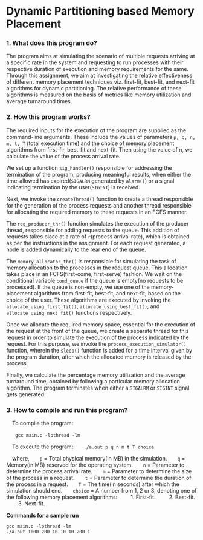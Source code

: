 # Dynamic Partitioning based Memory Placement

### 1. What does this program do?

The program aims at simulating the scenario of multiple requests arriving at a specific rate in the system and requesting to run processes with their respective duration of execution and memory requirements for the same. Through this assignment, we aim at investigating the relative effectiveness of different memory placement techniques viz. first-fit, best-fit, and next-fit algorithms for dynamic partitioning. The relative performance of these algorithms is measured on the basis of metrics like memory utilization and average turnaround times.

### 2. How this program works?

The required inputs for the execution of the program are supplied as the command-line arguments. These include the values of parameters `p, q, n, m, t, T` (total execution time) and the choice of memory placement algorithms from first-fir, best-fit and next-fit. Then using the value of n, we calculate the value of the process arrival rate.

We set up a function `sig_handler()` responsible for addressing the termination of the program, producing meaningful results, when either the time-allowed has expired(`SIGALRM` generated by `alarm()`) or a signal indicating termination by the user(`SIGINT`) is received.

Next, we invoke the `createThread()` function to create a thread responsible for the generation of the process requests and another thread responsible for allocating the required memory to these requests in an FCFS manner.

The `req_producer_thr()` function simulates the execution of the producer thread, responsible for adding requests to the queue. This addition of requests takes place at a rate of `r`(process arrival rate), which is obtained as per the instructions in the assignment. For each request generated, a node is added dynamically to the rear end of the queue.

The `memory_allocator_thr()` is responsible for simulating the task of memory allocation to the processes in the request queue. This allocation takes place in an FCFS(first-come, first-serve) fashion. We wait on the conditional variable `cond_queue` if the queue is empty(no requests to be processed). If the queue is non-empty, we use one of the memory-placement algorithms from first-fit, best-fit, and next-fit, based on the choice of the user. These algorithms are executed by invoking the `allocate_using_first_fit()`, `allocate_using_best_fit()`, and `allocate_using_next_fit()` functions respectively. 

Once we allocate the required memory space, essential for the execution of the request at the front of the queue, we create a separate thread for this request in order to simulate the execution of the process indicated by the request.  For this purpose, we invoke the `process_execution_simulator()` function, wherein the `sleep()` function is added for a time interval given by the program duration, after which the allocated memory is released by the process. 

Finally, we calculate the percentage memory utilization and the average turnaround time, obtained by following a particular memory allocation algorithm. The program terminates when either a `SIGALRM` or `SIGINT` signal gets generated.

### 3. How to compile and run this program?

&nbsp;&nbsp;&nbsp;&nbsp;To compile the program:

&nbsp;&nbsp;&nbsp;&nbsp;&nbsp;&nbsp;`gcc main.c -lpthread -lm`

&nbsp;&nbsp;&nbsp;&nbsp;To execute the program:
&nbsp;&nbsp;&nbsp;&nbsp;&nbsp;&nbsp;`./a.out p q n m t T choice`

&nbsp;&nbsp;&nbsp;&nbsp;where,
&nbsp;&nbsp;&nbsp;&nbsp;&nbsp;&nbsp;`p` = Total physical memory(in MB) in the simulation.
&nbsp;&nbsp;&nbsp;&nbsp;&nbsp;&nbsp;`q` = Memory(in MB) reserved for the operating system.
&nbsp;&nbsp;&nbsp;&nbsp;&nbsp;&nbsp;`n` = Parameter to determine the process arrival rate.
&nbsp;&nbsp;&nbsp;&nbsp;&nbsp;&nbsp;`m` = Parameter to determine the size of the process in a request.
&nbsp;&nbsp;&nbsp;&nbsp;&nbsp;&nbsp;`t` = Parameter to determine the duration of the process in a request.
&nbsp;&nbsp;&nbsp;&nbsp;&nbsp;&nbsp;`T` = The time(in seconds) after which the simulation should end.
&nbsp;&nbsp;&nbsp;&nbsp;&nbsp;&nbsp;`choice` = A number from 1, 2 or 3, denoting one of the following memory placement algorithms:
&nbsp;&nbsp;&nbsp;&nbsp;&nbsp;&nbsp;&nbsp;&nbsp;1. First-fit.
&nbsp;&nbsp;&nbsp;&nbsp;&nbsp;&nbsp;&nbsp;&nbsp;2. Best-fit.
&nbsp;&nbsp;&nbsp;&nbsp;&nbsp;&nbsp;&nbsp;&nbsp;3. Next-fit.


**Commands for a sample run**

```  
gcc main.c -lpthread -lm
./a.out 1000 200 10 10 10 200 1
``` 